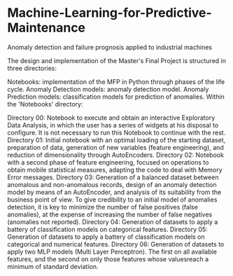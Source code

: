 # Machine-Learning-for-Predictive-Maintenance
Anomaly detection and failure prognosis applied to industrial machines

The design and implementation of the Master's Final Project is structured in three directories:

Notebooks: implementation of the MFP in Python through phases of the life cycle.
Anomaly Detection models: anomaly detection model.
Anomaly Prediction models: classification models for prediction of anomalies.
Within the 'Notebooks' directory:

Directory 00: Notebook to execute and obtain an interactive Exploratory Data Analysis, in which the user has a series of widgets at his disposal to configure. It is not necessary to run this Notebook to continue with the rest.
Directory 01: Initial notebook with an optimal loading of the starting dataset, preparation of data, generation of new variables (feature engineering), and reduction of dimensionality through AutoEncoders.
Directory 02: Notebook with a second phase of feature engineering, focused on operations to obtain mobile statistical measures, adapting the code to deal with Memory Error messages.
Directory 03: Generation of a balanced dataset between anomalous and non-anomalous records, design of an anomaly detection model by means of an AutoEncoder, and analysis of its suitability from the business point of view. To give credibility to an initial model of anomalies detection, it is key to minimize the number of false positives (false anomalies), at the expense of increasing the number of false negatives (anomalies not reported).
Directory 04: Generation of datasets to apply a battery of classification models on categorical features.
Directory 05: Generation of datasets to apply a battery of classification models on categorical and numerical features.
Directory 06: Generation of datasets to apply two MLP models (Multi Layer Perceptron). The first on all available features, and the second on only those features whose values ​​reach a minimum of standard deviation.

